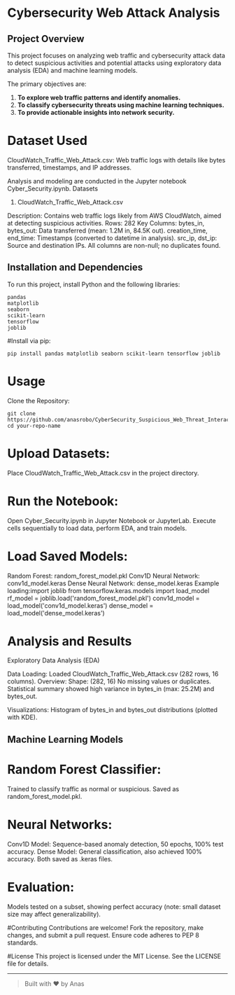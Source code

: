 # Cybersecurity Web Attack Analysis

## Project Overview

This project focuses on analyzing web traffic and cybersecurity attack data to detect suspicious activities and potential attacks using exploratory data analysis (EDA) and machine learning models.

The primary objectives are:

1. **To explore web traffic patterns and identify anomalies.**
2. **To classify cybersecurity threats using machine learning techniques.**
3. **To provide actionable insights into network security.**

# Dataset Used

CloudWatch_Traffic_Web_Attack.csv: Web traffic logs with details like bytes transferred, timestamps, and IP addresses.


Analysis and modeling are conducted in the Jupyter notebook Cyber_Security.ipynb.
Datasets
1. CloudWatch_Traffic_Web_Attack.csv

Description: Contains web traffic logs likely from AWS CloudWatch, aimed at detecting suspicious activities.
Rows: 282
Key Columns:
bytes_in, bytes_out: Data transferred (mean: 1.2M in, 84.5K out).
creation_time, end_time: Timestamps (converted to datetime in analysis).
src_ip, dst_ip: Source and destination IPs.
All columns are non-null; no duplicates found.

## Installation and Dependencies
To run this project, install Python and the following libraries:

```
pandas
matplotlib
seaborn
scikit-learn
tensorflow
joblib
```

#Install via pip:
```
pip install pandas matplotlib seaborn scikit-learn tensorflow joblib
```

# Usage

Clone the Repository:
```
git clone https://github.com/anasrobo/CyberSecurity_Suspicious_Web_Threat_Interactions.git
cd your-repo-name
```

# Upload Datasets:

Place CloudWatch_Traffic_Web_Attack.csv in the project directory.


# Run the Notebook:

Open Cyber_Security.ipynb in Jupyter Notebook or JupyterLab.
Execute cells sequentially to load data, perform EDA, and train models.


# Load Saved Models:

Random Forest: random_forest_model.pkl
Conv1D Neural Network: conv1d_model.keras
Dense Neural Network: dense_model.keras
Example loading:import joblib
from tensorflow.keras.models import load_model
rf_model = joblib.load('random_forest_model.pkl')
conv1d_model = load_model('conv1d_model.keras')
dense_model = load_model('dense_model.keras')

# Analysis and Results
Exploratory Data Analysis (EDA)

Data Loading: Loaded CloudWatch_Traffic_Web_Attack.csv (282 rows, 16 columns).
Overview: 
Shape: (282, 16)
No missing values or duplicates.
Statistical summary showed high variance in bytes_in (max: 25.2M) and bytes_out.


Visualizations: Histogram of bytes_in and bytes_out distributions (plotted with KDE).

## Machine Learning Models

# Random Forest Classifier:
Trained to classify traffic as normal or suspicious.
Saved as random_forest_model.pkl.


# Neural Networks:
Conv1D Model: Sequence-based anomaly detection, 50 epochs, 100% test accuracy.
Dense Model: General classification, also achieved 100% accuracy.
Both saved as .keras files.


# Evaluation: 
Models tested on a subset, showing perfect accuracy (note: small dataset size may affect generalizability).

#Contributing
Contributions are welcome! Fork the repository, make changes, and submit a pull request. Ensure code adheres to PEP 8 standards.

#License
This project is licensed under the MIT License. See the LICENSE file for details.

---

> Built with ❤️ by Anas
